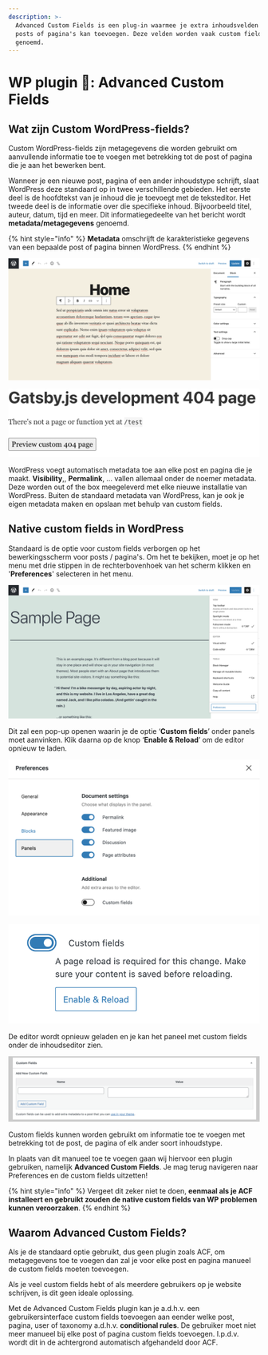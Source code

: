 ```yaml
---
description: >-
  Advanced Custom Fields is een plug-in waarmee je extra inhoudsvelden aan je
  posts of pagina's kan toevoegen. Deze velden worden vaak custom fields
  genoemd.
---
```


# WP plugin 🔌: Advanced Custom Fields

## Wat zijn Custom WordPress-fields?

Custom WordPress-fields zijn metagegevens die worden gebruikt om aanvullende informatie toe te voegen met betrekking tot de post of pagina die je aan het bewerken bent.

Wanneer je een nieuwe post, pagina of een ander inhoudstype schrijft, slaat WordPress deze standaard op in twee verschillende gebieden. Het eerste deel is de hoofdtekst van je inhoud die je toevoegt met de teksteditor. Het tweede deel is de informatie over die specifieke inhoud. Bijvoorbeeld titel, auteur, datum, tijd en meer. Dit informatiegedeelte van het bericht wordt **metadata/metagegevens** genoemd.

{% hint style="info" %}
**Metadata** omschrijft de karakteristieke gegevens van een bepaalde post of pagina binnen WordPress.
{% endhint %}

![Teksteditor van een WordPress pagina.](<../../.gitbook/assets/image (67) (1).png>)

![De metadata van een WordPress pagina.](<../../.gitbook/assets/image (105).png>)

WordPress voegt automatisch metadata toe aan elke post en pagina die je maakt. **Visibility**,, **Permalink**, … vallen allemaal onder de noemer metadata. Deze worden out of the box meegeleverd met elke nieuwe installatie van WordPress. Buiten de standaard metadata van WordPress, kan je ook je eigen metadata maken en opslaan met behulp van custom fields.

## Native custom fields in WordPress

Standaard is de optie voor custom fields verborgen op het bewerkingsscherm voor posts / pagina's. Om het te bekijken, moet je op het menu met drie stippen in de rechterbovenhoek van het scherm klikken en '**Preferences**' selecteren in het menu.

![](<../../.gitbook/assets/image (50) (1).png>)

Dit zal een pop-up openen waarin je de optie ‘**Custom fields**’ onder panels moet aanvinken. Klik daarna op de knop ‘**Enable & Reload**’ om de editor opnieuw te laden.

![](<../../.gitbook/assets/image (35) (1).png>)

![](<../../.gitbook/assets/image (32) (1).png>)

De editor wordt opnieuw geladen en je kan het paneel met custom fields onder de inhoudseditor zien.

![](<../../.gitbook/assets/image (53) (1).png>)

Custom fields kunnen worden gebruikt om informatie toe te voegen met betrekking tot de post, de pagina of elk ander soort inhoudstype.

In plaats van dit manueel toe te voegen gaan wij hiervoor een plugin gebruiken, namelijk **Advanced Custom Fields**. Je mag terug navigeren naar Preferences en de custom fields uitzetten!

{% hint style="info" %}
Vergeet dit zeker niet te doen, **eenmaal als je ACF installeert en gebruikt zouden de native custom fields van WP problemen kunnen veroorzaken**.
{% endhint %}

## Waarom Advanced Custom Fields?

Als je de standaard optie gebruikt, dus geen plugin zoals ACF, om metagegevens toe te voegen dan zal je voor elke post en pagina manueel de custom fields moeten toevoegen.

Als je veel custom fields hebt of als meerdere gebruikers op je website schrijven, is dit geen ideale oplossing.

Met de Advanced Custom Fields plugin kan je a.d.h.v. een gebruikersinterface custom fields toevoegen aan eender welke post, pagina, user of taxonomy a.d.h.v. **conditional rules**. De gebruiker moet niet meer manueel bij elke post of pagina custom fields toevoegen. I.p.d.v. wordt dit in de achtergrond automatisch afgehandeld door ACF.
